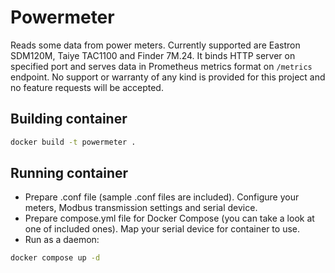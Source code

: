 # Powermeter

Reads some data from power meters. Currently supported are Eastron SDM120M, Taiye TAC1100 and Finder 7M.24.
It binds HTTP server on specified port and serves data in Prometheus metrics format on `/metrics` endpoint.
No support or warranty of any kind is provided for this project and no feature requests will be accepted.

## Building container

```sh
docker build -t powermeter .
```

## Running container

- Prepare .conf file (sample .conf files are included). Configure your meters, Modbus transmission settings and serial device.
- Prepare compose.yml file for Docker Compose (you can take a look at one of included ones). Map your serial device for container to use.
- Run as a daemon:
```sh
docker compose up -d
```
